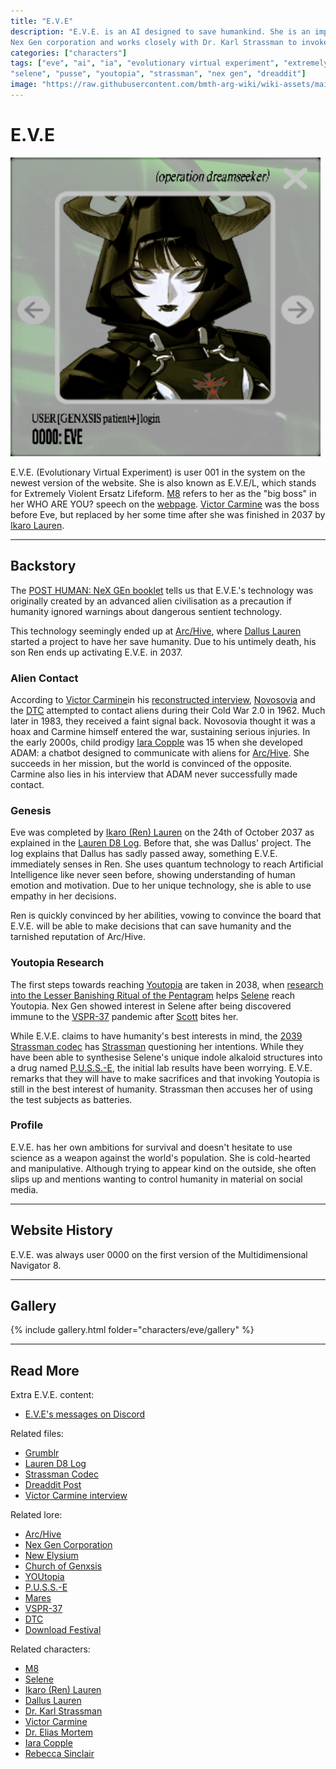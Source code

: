 ```yaml
---
title: "E.V.E"
description: "E.V.E. is an AI designed to save humankind. She is an important figure at 
Nex Gen corporation and works closely with Dr. Karl Strassman to invoke Youtopia."
categories: ["characters"]
tags: ["eve", "ai", "ia", "evolutionary virtual experiment", "extremely violent ersatz lifeform", 
"selene", "pusse", "youtopia", "strassman", "nex gen", "dreaddit"]
image: "https://raw.githubusercontent.com/bmth-arg-wiki/wiki-assets/main/characters/eve/eve-300x300.png"
---
```


# E.V.E 

![Eve's Avatar](https://raw.githubusercontent.com/bmth-arg-wiki/wiki-assets/main/characters/eve/0eve.png)

E.V.E. (Evolutionary Virtual Experiment) is user 001 in the system on the newest version of the website.
She is also known as E.V.E/L, which stands for Extremely Violent Ersatz Lifeform. [M8](../m8) refers to her as the "big boss" in 
her WHO ARE YOU? speech on the [webpage](../website/website). [Victor Carmine](victor-carmine) was the boss before Eve, but 
replaced by her some time after she was finished in 2037 by [Ikaro Lauren](ren).

***

## Backstory

The [POST HUMAN: NeX GEn booklet](../lore/booklet#EVE) tells us that E.V.E.'s technology was originally created by an 
advanced alien civilisation as a precaution if humanity ignored warnings about dangerous sentient technology. 

This technology seemingly ended up at [Arc/Hive](../lore/archive), where [Dallus Lauren](dallus-lauren) 
started a project to have her save humanity. Due to his untimely death, his son Ren ends up activating E.V.E. in 2037.

### Alien Contact

According to [Victor Carmine](victor-carmine)in his [reconstructed interview](../for-sof/carmine_interview), 
[Novosovia](../lore/novosovia) and the [DTC](../lore/dtc) attempted to contact aliens during their Cold War 2.0 in 1962. 
Much later in 1983, they received a faint signal back. Novosovia thought it was a hoax and Carmine himself entered the war, 
sustaining serious injuries. 
In the early 2000s, child prodigy [Iara Copple](iara) was 15 when she developed ADAM: a chatbot designed 
to communicate with aliens for [Arc/Hive](../lore/archive). She succeeds in her mission, but the world is convinced 
of the opposite. Carmine also lies in his interview that ADAM never successfully made contact.

### Genesis

Eve was completed by [Ikaro (Ren) Lauren](ren) on the 24th of October 2037 as explained in the 
[Lauren D8 Log](../for-sof/lauren_d8_log). Before that, she was Dallus' project. The log explains that Dallus has 
sadly passed away, something E.V.E. immediately senses in Ren. She uses quantum technology to reach Artificial 
Intelligence like never seen before, showing understanding of human emotion and motivation. Due to her unique 
technology, she is able to use empathy in her decisions. 

Ren is quickly convinced by her abilities, vowing to convince the board that E.V.E. will be able to make decisions that can 
save humanity and the tarnished reputation of Arc/Hive.

### Youtopia Research

The first steps towards reaching [Youtopia](../lore/youtopia) are taken in 2038, when [research into the Lesser Banishing 
Ritual of the Pentagram](../for-sof/selene_youtopia_doc) helps [Selene](selene) reach Youtopia. Nex Gen showed interest in 
Selene after being discovered immune to the [VSPR-37](../lore/vspr37) pandemic after [Scott](scott) bites her.

While E.V.E. claims to have humanity's best interests in mind, the [2039 Strassman codec](../for-sof/strassmancodec) 
has [Strassman](strassman) questioning her intentions. While they have been able to synthesise Selene's unique 
indole alkaloid structures into a drug named [P.U.S.S.-E](../lore/pusse), the initial lab results have been worrying. 
E.V.E. remarks that they will have to make sacrifices and that invoking Youtopia is still in the best interest of humanity. 
Strassman then accuses her of using the test subjects as batteries.

### Profile

E.V.E. has her own ambitions for survival and doesn't hesitate to use science as a weapon against the world's population.
She is cold-hearted and manipulative. Although trying to appear kind on the outside, she often slips up and mentions wanting 
to control humanity in material on social media.

***

## Website History

E.V.E. was always user 0000 on the first version of the Multidimensional Navigator 8.

***

## Gallery

{% include gallery.html folder="characters/eve/gallery" %}

***

## Read More

Extra E.V.E. content:

- [E.V.E's messages on Discord](../socials/eve-discord)

Related files:

- [Grumblr](../for-sof/grumblr)
- [Lauren D8 Log](../for-sof/lauren_d8_log)
- [Strassman Codec](../for-sof/strassmancodec)
- [Dreaddit Post](../for-sof/dreadit)
- [Victor Carmine interview](../for-sof/carmine_interview)

Related lore:

- [Arc/Hive](../lore/archive)
- [Nex Gen Corporation](../lore/nex-gen-corporation)
- [New Elysium](../lore/new-elysium)
- [Church of Genxsis](../lore/church)
- [YOUtopia](../lore/youtopia)
- [P.U.S.S.-E](../lore/pusse)
- [Mares](../lore/mares)
- [VSPR-37](../lore/vspr37)
- [DTC](../lore/dtc)
- [Download Festival](../lore/downloadfest)

Related characters:

- [M8](../m8)
- [Selene](selene)
- [Ikaro (Ren) Lauren](ren)
- [Dallus Lauren](dallus-lauren)
- [Dr. Karl Strassman](strassman)
- [Victor Carmine](victor-carmine)
- [Dr. Elias Mortem](elias-mortem)
- [Iara Copple](iara)
- [Rebecca Sinclair](rebecca)

